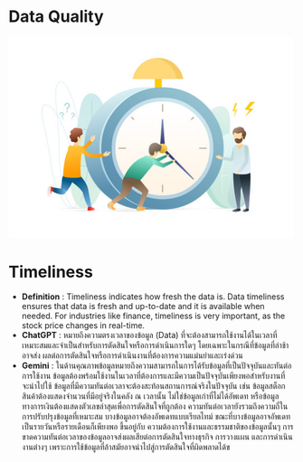 # Data Quality
![](img/360_F_270199026_F2LPjwdoDWTbGiP52dDRWWFa5WBqkPlp.jpg)
# Timeliness
  - **Definition**            : Timeliness indicates how fresh the data is. Data timeliness ensures that data is fresh and up-to-date and it is available when                                        needed. For industries like finance, timeliness is very important, as the stock price changes in real-time.
  - **ChatGPT**               : หมายถึงความตรงเวลาของข้อมูล (Data) ที่จะต้องสามารถใช้งานได้ในเวลาที่เหมาะสมและจำเป็นสำหรับการตัดสินใจหรือการดำเนินการใดๆ โดยเฉพาะในกรณีที่ข้อมูลที่ล่าช้าอาจส่ง 
                                ผลต่อการตัดสินใจหรือการดำเนินงานที่ต้องการความแม่นยำและเร่งด่วน
  - **Gemini**             : ในด้านคุณภาพข้อมูลหมายถึงความสามารถในการได้รับข้อมูลที่เป็นปัจจุบันและทันต่อการใช้งาน ข้อมูลต้องพร้อมใช้งานในเวลาที่ต้องการและมีความเป็นปัจจุบันเพียงพอสำหรับงานที่                                  จะนำไปใช้
                                ข้อมูลที่มีความทันต่อเวลาจะต้องสะท้อนสถานการณ์จริงในปัจจุบัน เช่น ข้อมูลสต็อกสินค้าต้องแสดงจำนวนที่มีอยู่จริงในคลัง ณ เวลานั้น ไม่ใช่ข้อมูลเก่าที่ไม่ได้อัพเดท หรือข้อมูล 
                                ทางการเงินต้องแสดงตัวเลขล่าสุดเพื่อการตัดสินใจที่ถูกต้อง
                                ความทันต่อเวลายังรวมถึงความถี่ในการปรับปรุงข้อมูลที่เหมาะสม บางข้อมูลอาจต้องอัพเดทแบบเรียลไทม์ ขณะที่บางข้อมูลอาจอัพเดทเป็นรายวันหรือรายเดือนก็เพียงพอ ขึ้นอยู่กับ 
                                ความต้องการใช้งานและธรรมชาติของข้อมูลนั้นๆ
                                การขาดความทันต่อเวลาของข้อมูลอาจส่งผลเสียต่อการตัดสินใจทางธุรกิจ การวางแผน และการดำเนินงานต่างๆ เพราะการใช้ข้อมูลที่ล้าสมัยอาจนำไปสู่การตัดสินใจที่ผิดพลาดได้ข
